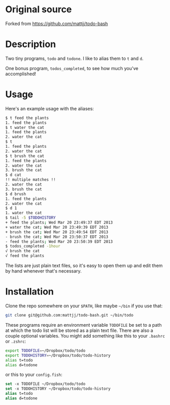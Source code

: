 # Original source

Forked from https://github.com/mattjj/todo-bash

# Description

Two tiny programs, `todo` and `todone`. I like to alias them to `t` and `d`.

One bonus program, `todos_completed`, to see how much you've accomplished!

# Usage #

Here's an example usage with the aliases:

```bash
$ t feed the plants
1. feed the plants
$ t water the cat
1. feed the plants
2. water the cat
$ t
1. feed the plants
2. water the cat
$ t brush the cat
1. feed the plants
2. water the cat
3. brush the cat
$ d cat
!! multiple matches !!
2. water the cat
3. brush the cat
$ d brush
1. feed the plants
2. water the cat
$ d 1
1. water the cat
$ tail -5 $TODOHISTORY
+ feed the plants; Wed Mar 20 23:49:37 EDT 2013
+ water the cat; Wed Mar 20 23:49:39 EDT 2013
+ brush the cat; Wed Mar 20 23:49:54 EDT 2013
- brush the cat; Wed Mar 20 23:50:37 EDT 2013
- feed the plants; Wed Mar 20 23:50:39 EDT 2013
$ todos_completed -1hour
√ brush the cat
√ feed the plants
```

The lists are just plain text files, so it's easy to open them up and edit them
by hand whenever that's necessary.

# Installation #

Clone the repo somewhere on your `$PATH`, like maybe `~/bin` if you use that:

```bash
git clone git@github.com:mattjj/todo-bash.git ~/bin/todo
```

These programs require an environment variable `TODOFILE` be set to a path at
which the todo list will be stored as a plain text file. There are also a
couple optional variables. You might add something like this to your `.bashrc`
or `.zshrc`:

```bash
export TODOFILE=~/Dropbox/todo/todo
export TODOHISTORY=~/Dropbox/todo/todo-history
alias t=todo
alias d=todone
```

or this to your `config.fish`:

```csh
set -x TODOFILE ~/Dropbox/todo/todo
set -x TODOHISTORY ~/Dropbox/todo/todo-history
alias t=todo
alias d=todone
```
